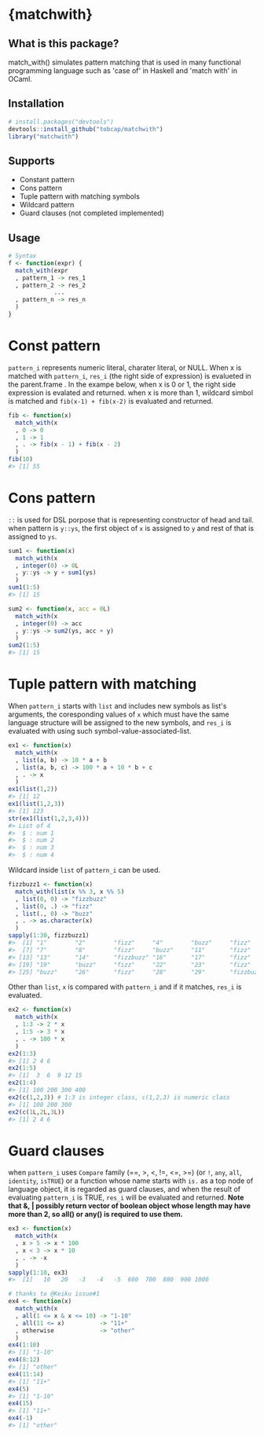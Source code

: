 <!-- README.md is generated from README.Rmd. Please edit that file -->
{matchwith}
===========

What is this package?
---------------------

match\_with() simulates pattern matching that is used in many functional programming language such as 'case of' in Haskell and 'match with' in OCaml.

Installation
------------

``` r
# install.packages("devtools")
devtools::install_github("tobcap/matchwith")
library("matchwith")
```

Supports
--------

-   Constant pattern
-   Cons pattern
-   Tuple pattern with matching symbols
-   Wildcard pattern
-   Guard clauses (not completed implemented)

Usage
-----

``` r
# Syntax
f <- function(expr) {
  match_with(expr
  , pattern_1 -> res_1
  , pattern_2 -> res_2
             ...
  , pattern_n -> res_n
  )
}
```

Const pattern
=============

`pattern_i` represents numeric literal, charater literal, or NULL. When x is matched with `pattern_i`, `res_i` (the right side of expression) is evalueted in the parent.frame . In the exampe below, when x is 0 or 1, the right side expression is evalated and returned. when x is more than 1, wildcard simbol is matched and `fib(x-1) + fib(x-2)` is evaluated and returned.

``` r
fib <- function(x)
  match_with(x
  , 0 -> 0
  , 1 -> 1
  , . -> fib(x - 1) + fib(x - 2)
  )
fib(10)
#> [1] 55
```

Cons pattern
============

`::` is used for DSL porpose that is representing constructor of head and tail. when pattern is `y::ys`, the first object of `x` is assigned to `y` and rest of that is assigned to `ys`.

``` r
sum1 <- function(x)
  match_with(x
  , integer(0) -> 0L
  , y::ys -> y + sum1(ys)
  )
sum1(1:5)
#> [1] 15
```

``` r
sum2 <- function(x, acc = 0L)
  match_with(x
  , integer(0) -> acc
  , y::ys -> sum2(ys, acc + y)
  )
sum2(1:5)
#> [1] 15
```

Tuple pattern with matching
===========================

When `pattern_i` starts with `list` and includes new symbols as list's arguments, the coresponding values of `x` which must have the same language structure will be assigned to the new symbols, and `res_i` is evaluated with using such symbol-value-associated-list.

``` r
ex1 <- function(x)
  match_with(x
  , list(a, b) -> 10 * a + b
  , list(a, b, c) -> 100 * a + 10 * b + c
  , . -> x
  )
ex1(list(1,2))
#> [1] 12
ex1(list(1,2,3))
#> [1] 123
str(ex1(list(1,2,3,4)))
#> List of 4
#>  $ : num 1
#>  $ : num 2
#>  $ : num 3
#>  $ : num 4
```

Wildcard inside `list` of `pattern_i` can be used.

``` r
fizzbuzz1 <- function(x)
  match_with(list(x %% 3, x %% 5)
  , list(0, 0) -> "fizzbuzz"
  , list(0, .) -> "fizz"
  , list(., 0) -> "buzz"
  , . -> as.character(x)
  )
sapply(1:30, fizzbuzz1)
#>  [1] "1"        "2"        "fizz"     "4"        "buzz"     "fizz"    
#>  [7] "7"        "8"        "fizz"     "buzz"     "11"       "fizz"    
#> [13] "13"       "14"       "fizzbuzz" "16"       "17"       "fizz"    
#> [19] "19"       "buzz"     "fizz"     "22"       "23"       "fizz"    
#> [25] "buzz"     "26"       "fizz"     "28"       "29"       "fizzbuzz"
```

Other than `list`, `x` is compared with `pattern_i` and if it matches, `res_i` is evaluated.

``` r
ex2 <- function(x)
  match_with(x
  , 1:3 -> 2 * x
  , 1:5 -> 3 * x
  , . -> 100 * x
  )
ex2(1:3)
#> [1] 2 4 6
ex2(1:5)
#> [1]  3  6  9 12 15
ex2(1:4)
#> [1] 100 200 300 400
ex2(c(1,2,3)) # 1:3 is integer class, c(1,2,3) is numeric class
#> [1] 100 200 300
ex2(c(1L,2L,3L))
#> [1] 2 4 6
```

Guard clauses
=============

when `pattern_i` uses `Compare` family (==, &gt;, &lt;, !=, &lt;=, &gt;=) (or `!`, `any`, `all`, `identity`, `isTRUE`) or a function whose name starts with `is.` as a top node of language object, it is regarded as guard clauses, and when the result of evaluating `pattern_i` is TRUE, `res_i` will be evaluated and returned.
**Note that &, | possibly return vector of boolean object whose length may have more than 2, so all() or any() is required to use them.**

``` r
ex3 <- function(x)
  match_with(x
  , x > 5 -> x * 100
  , x < 3 -> x * 10
  , . -> -x
  )
sapply(1:10, ex3)
#>  [1]   10   20   -3   -4   -5  600  700  800  900 1000

# thanks to @Keiku issue#1
ex4 <- function(x)
  match_with(x
  , all(1 <= x & x <= 10) -> "1-10"
  , all(11 <= x)          -> "11+"
  , otherwise             -> "other"
  )
ex4(1:10)
#> [1] "1-10"
ex4(8:12)
#> [1] "other"
ex4(11:14)
#> [1] "11+"
ex4(5)
#> [1] "1-10"
ex4(15)
#> [1] "11+"
ex4(-1)
#> [1] "other"
```
